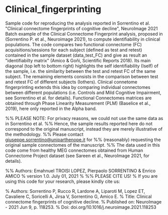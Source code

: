 # Clinical_fingerprinting
Sample code for reproducing the analysis reported in Sorrentino et al. "Clinical connectome fingerprints of cognitive decline", NeuroImage 2021
Batch example of the Clinical Connectome Fingerprint analysis, proposed in  (Sorrentino P. et al., Neuroimage 2021), to compute identifiability in clinical populations.
The code compares two functional connectome (FC) acquisitions/sessions for each subject (defined as test and retest)
contained in the sample dataset (data_test_FC) and give as result an
"identifiabilty matrix" (Amico & Goñi, Scientific Reports 2018). Its main diagonal (top left to bottom right) highlights the
self identifiability (Iself) of the sample, i.e. the similarity between the test and retest FC of the
same subject. The remaining elements consists in the comparison between
test and retest FC of different subjects (Iothers).
Clinical connetome fingerprinting extends this idea by comparing
individual connectomes between different populations (i.e. Controls and Mild Cognitive
Impairment, see Sorrentino et al. for details).
Functional Connectomes matrices are obtained through Phase Linearity
Measurement (PLM) (Baselice et al., 2019), here only reported in the Alpha band.

%% PLEASE NOTE: For privacy reasons, we could not use the same data as in Sorrentino et al. 
%% Hence, the sample results reported here do not correspond to the original manuscript, instead they are merely illustrative of the methodology.
%% Please contact giuseppe.sorrentino@uniparthenope.it for 
%% (reasonably) requesting the original sample connectomes of the manuscript.
%% The data used in this code come from healthy MEG connectomes obtained from Human Connectome Project dataset (see Sareen et al., NeuroImage 2021, for details).

%% Authors: Emahnuel TROISI LOPEZ, Pierpaolo SORRENTINO & Enrico AMICO 
% version 1.0. July 01, 2021
%
%% PLEASE CITE US!
% If you are using this code for your research, please kindly cite us:

% Authors: Sorrentino P, Rucco R, Lardone A, Liparoti M, Lopez ET, Cavaliere C, Soricelli A, Jirsa V, Sorrentino G, Amico E.
% Title: Clinical connectome fingerprints of cognitive decline.
% Published on: NeuroImage - 2021 Jun 9, p. 118253.
% Doi: doi.org/10.1016/j.neuroimage.2021.118253

